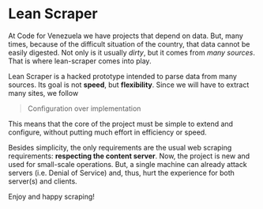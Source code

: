 Lean Scraper
============

At Code for Venezuela we have projects that depend on data. But, many
times, because of the difficult situation of the country, that data
cannot be easily digested. Not only is it usually *dirty*, but it comes
from *many sources*. That is where lean-scraper comes into play.

Lean Scraper is a hacked prototype intended to parse data from many
sources. Its goal is not **speed**, but **flexibility**. Since we will
have to extract many sites, we follow

> Configuration over implementation

This means that the core of the project must be simple to extend and
configure, without putting much effort in efficiency or speed.

Besides simplicity, the only requirements are the usual web scraping
requirements: **respecting the content server**. Now, the project
is new and used for small-scale operations. But, a single machine can
already attack servers (i.e. Denial of Service) and, thus, hurt the
experience for both server(s) and clients.

Enjoy and happy scraping!
